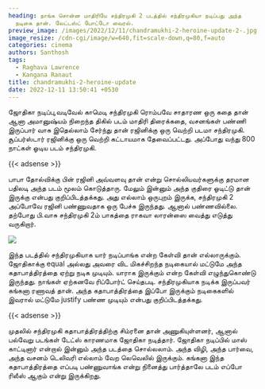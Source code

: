 ```yaml
---
heading: நாங்க சொன்ன மாதிரியே சந்திரமுகி 2 படத்தில் சந்திரமுகியா நடிப்பது அந்த
  நடிகை தான். லேட்டஸ்ட் போட்டோ வைரல்.
preview_image: /images/2022/12/11/chandramukhi-2-heroine-update-2-.jpg
image_resize: /cdn-cgi/image/w=640,fit=scale-down,q=80,f=auto
categories: cinema
authors: Santhosh
tags:
  - Raghava Lawrence
  - Kangana Ranaut
title: chandramukhi-2-heroine-update
date: 2022-12-11 13:50:41 +0530
---
```



ஜோதிகா நடிப்பு,வடிவேல் காமெடி சந்திரமுகி ரொம்பவே சாதாரண ஒரு கதை தான் ஆனா அமானுஷ்யம் நிறைந்த திகில் படம் மாதிரி திரைக்கதை, வசனங்கள் பண்ணி இருப்பார் வாசு இதெல்லாம் சேர்ந்து தான் ரஜினிக்கு ஒரு வெற்றி படமா சந்திரமுகி. சூப்பர்ஸ்டார் ரஜினிக்கு ஒரு வெற்றி கட்டாயமாக தேவைப்பட்டது. அப்போது வந்து 800 நாட்கள் ஓடிய படம் சந்திரமுகி.

{{< adsense >}}

பாபா தோல்விக்கு பின் ரஜினி அவ்வளவு தான் என்று சொல்லியவர்களுக்கு தரமான பதிலடி அந்த படம் மூலம் கொடுத்தாரு. மேலும் இன்னும் அந்த குதிரை ஓடிட்டு தான் இருக்கு என்பது குறிப்பிடத்தக்கது. அது எல்லாம் ஒருபுறம் இருக்க, சந்திரமுகி 2 அப்போவே ரஜினி பண்ணுவதாக ஒரு பேச்சு இருந்தது. ஆனால் பண்ணவில்லை. தற்போது பி.வாசு சந்திரமுகி 2ம் பாகத்தை ராகவா லாரன்ஸை வைத்து எடுத்து வருகிறார்.

![](/images/2022/12/11/chandramukhi-2-heroine-update-1-.jpg)

இந்த படத்தில் சந்திரமுகியாக யார் நடிப்பாங்க என்ற கேள்வி தான் எல்லாருக்கும். ஜோதிகாக்கு equal அல்லது அவரை விட மிகச்சிறந்த நடிகையால் மட்டுமே அந்த கதாபாத்திரத்தை ஏற்று நடிக முடியும். யாராக இருக்கும் என்ற கேள்வி எழுந்துகொண்டு இருந்தது. நாங்கள் ஏற்கனவே ரிப்போர்ட் செய்தபடி. சந்திரமுகியாக நடிக்க இருப்பவர் கங்கனா ரணாவத் தான். அந்த கதாபாத்திரத்தை இப்போ இருக்கும் நடிகைகளில் இவரால் மட்டுமே justify பண்ண முடியும் என்பது குறிப்பிடத்தக்கது. 

{{< adsense >}}

முதலில் சந்திரமுகி கதாபாத்திரத்திற்கு சிம்ரனை தான் அணுகியுள்ளனர், ஆனால் பல்வேறு படங்கள் டேட்ஸ் காரணமாக ஜோதிகா நடித்தார். ஜோதிகா நடிப்பில் மாஸ் காட்டினார் என்றால் இன்னும் அந்த படத்தை சொல்லலாம். அந்த விழி, அந்த பார்வை, அந்த வசனம் டெலிவரி எல்லாம் வேற லெவெலில் இருக்கும். கங்கனா இந்த கதாபாத்திரத்தை எப்படி பண்ணுவாங்க என்று நினைத்து பார்த்தாலே படம் எப்போ ரிலீஸ் ஆகும் என்று இருக்கிறது.